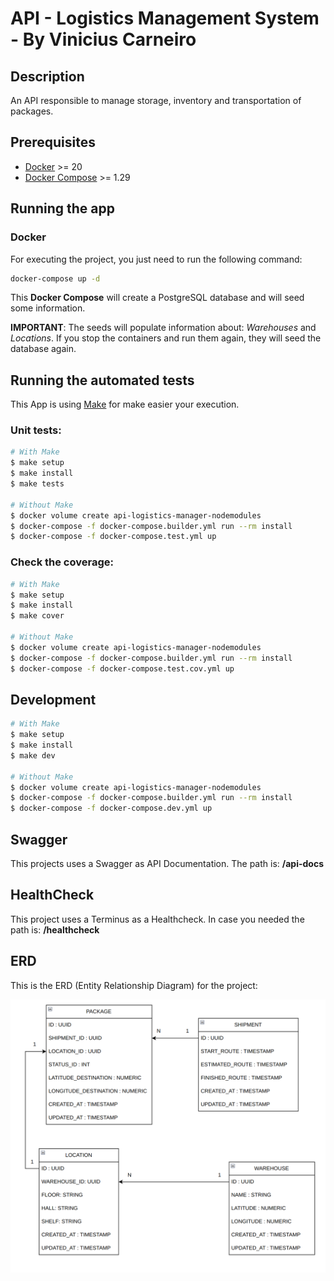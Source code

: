 
# API - Logistics Management System - By Vinicius Carneiro

## Description

An API responsible to manage storage, inventory and transportation of packages.

## Prerequisites

- [Docker](https://docs.docker.com/get-docker/) >= 20
- [Docker Compose](https://docs.docker.com/compose/install/) >= 1.29

## Running the app

### Docker
For executing the project, you just need to run the following command:
```bash
docker-compose up -d
```
This **Docker Compose** will create a PostgreSQL database and will seed some information.

**IMPORTANT**: The seeds will populate information about: *Warehouses* and *Locations*. If you stop the containers and run them again, they will seed the database again.

## Running the automated tests

This App is using [Make](https://www.gnu.org/software/make/manual/make.html#Overview) for make easier your execution.

### Unit tests:
```bash
# With Make
$ make setup
$ make install
$ make tests

# Without Make
$ docker volume create api-logistics-manager-nodemodules
$ docker-compose -f docker-compose.builder.yml run --rm install
$ docker-compose -f docker-compose.test.yml up
```


### Check the coverage:
```bash
# With Make
$ make setup
$ make install
$ make cover

# Without Make
$ docker volume create api-logistics-manager-nodemodules
$ docker-compose -f docker-compose.builder.yml run --rm install
$ docker-compose -f docker-compose.test.cov.yml up
```

## Development

```bash
# With Make
$ make setup
$ make install
$ make dev

# Without Make
$ docker volume create api-logistics-manager-nodemodules
$ docker-compose -f docker-compose.builder.yml run --rm install
$ docker-compose -f docker-compose.dev.yml up
```




## Swagger
This projects uses a Swagger as API Documentation. The path is: **/api-docs**

## HealthCheck

This project uses a Terminus as a Healthcheck. In case you needed the path is: **/healthcheck**

## ERD

This is the ERD (Entity Relationship Diagram) for the project:

![ERD - LOG-MANAGER](./assets/ERD.png)